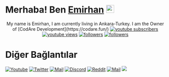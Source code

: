   # Merhaba! Ben [Emirhan](https://github.com/EmirhanSarac) <img src="https://github.com/EmirhanSarac/emirhansarac2/blob/main/mrb.gif" width="25px">
<p align="center">
  My name is Emirhan, I am currently living in Ankara-Turkey. I am the Owner of [CodAre Development](https://codare.fun/)
  <a href="https://www.youtube.com/c/EmirhanSarac?sub_confirmation=1">
    <img alt="youtube subscribers" title="Youtube Kanalıma Abone Ol" src="https://img.shields.io/youtube/channel/subscribers/UCVRhrcoG6FOvHGKehYtvKHg?color=%23E05D44&label=ABONEOL&logo=youtube&style=for-the-badge&labelColor=CE4630"/></a> 
  <a href="https://www.youtube.com/c/EmirhanSarac">
    <img alt="youtube views" title="YouTube İzlenme Sayım" src="https://img.shields.io/youtube/channel/views/UCVRhrcoG6FOvHGKehYtvKHg?color=%23E1AD0E&logo=youtube&style=for-the-badge&labelColor=C79600"/></a> 
  <a href="https://twitter.com/codemirhan">
    <img alt="followers" title="Twitter'dan Takip Et" src="https://img.shields.io/twitter/follow/codemirhan?color=55960c&labelColor=488207&label=TakipEt&logo=twitter&logoColor=white&style=for-the-badge"/></a>
  <a href="https://github.com/EmirhanSarac">
    <img alt="followers" title="Github'dan Takip Et" src="https://img.shields.io/github/followers/EmirhanSarac?color=236ad3&labelColor=1155ba&style=for-the-badge&logo=github&label=TakipEt"/></a>
</p>

# Diğer Bağlantılar

[![Youtube](https://img.shields.io/badge/-YouTube-red?style=for-the-badge&logo=youtube&logoColor=white)](https://www.youtube.com/c/EmirhanSara%C3%A7)
[![Twitter](https://img.shields.io/badge/Twitter-1DA1F2?style=for-the-badge&logo=twitter&logoColor=white)](https://twitter.com/codemirhan)
[![Mail](https://img.shields.io/badge/INSTAGRAM%20-DC3175.svg?&style=for-the-badge&logo=instagram&logoColor=white)](https://www.instagram.com/emirhansarac06)
[![Discord](https://img.shields.io/badge/Discord-7289DA?style=for-the-badge&logo=discord&logoColor=white)](https://discord.gg/codare)
[![Reddit](https://img.shields.io/badge/Reddit-FF4500?style=for-the-badge&logo=reddit&logoColor=white)](https://www.reddit.com/user/codemirhan)
[![Mail](https://img.shields.io/badge/gmail-%23D14836.svg?&style=for-the-badge&logo=gmail&logoColor=white)](mailto:emirhansaraciletisim@gmail.com)
<img src="https://komarev.com/ghpvc/?username=EmirhanSarac&label=Ziyaret%C3%A7i&color=5f13e9"/>


